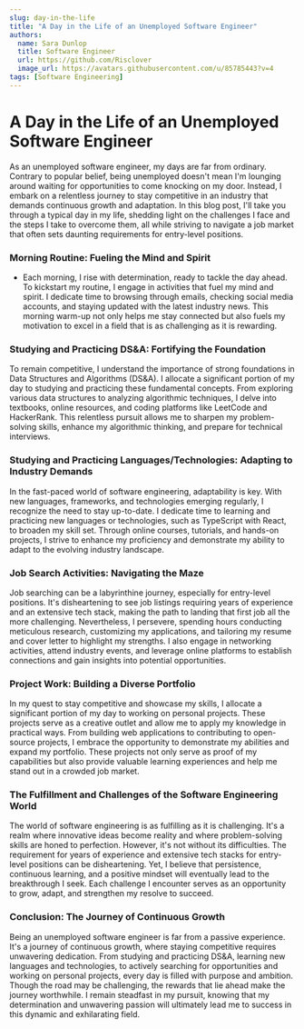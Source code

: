 ```yaml
---
slug: day-in-the-life
title: "A Day in the Life of an Unemployed Software Engineer"
authors:
  name: Sara Dunlop
  title: Software Engineer
  url: https://github.com/Risclover
  image_url: https://avatars.githubusercontent.com/u/85785443?v=4
tags: [Software Engineering]
---
```


# A Day in the Life of an Unemployed Software Engineer

As an unemployed software engineer, my days are far from ordinary. Contrary to popular belief, being unemployed doesn't mean I'm lounging around waiting for opportunities to come knocking on my door. Instead, I embark on a relentless journey to stay competitive in an industry that demands continuous growth and adaptation. In this blog post, I'll take you through a typical day in my life, shedding light on the challenges I face and the steps I take to overcome them, all while striving to navigate a job market that often sets daunting requirements for entry-level positions.

### Morning Routine: Fueling the Mind and Spirit

- Each morning, I rise with determination, ready to tackle the day ahead. To kickstart my routine, I engage in activities that fuel my mind and spirit. I dedicate time to browsing through emails, checking social media accounts, and staying updated with the latest industry news. This morning warm-up not only helps me stay connected but also fuels my motivation to excel in a field that is as challenging as it is rewarding.

### Studying and Practicing DS&A: Fortifying the Foundation

To remain competitive, I understand the importance of strong foundations in Data Structures and Algorithms (DS&A). I allocate a significant portion of my day to studying and practicing these fundamental concepts. From exploring various data structures to analyzing algorithmic techniques, I delve into textbooks, online resources, and coding platforms like LeetCode and HackerRank. This relentless pursuit allows me to sharpen my problem-solving skills, enhance my algorithmic thinking, and prepare for technical interviews.

### Studying and Practicing Languages/Technologies: Adapting to Industry Demands

In the fast-paced world of software engineering, adaptability is key. With new languages, frameworks, and technologies emerging regularly, I recognize the need to stay up-to-date. I dedicate time to learning and practicing new languages or technologies, such as TypeScript with React, to broaden my skill set. Through online courses, tutorials, and hands-on projects, I strive to enhance my proficiency and demonstrate my ability to adapt to the evolving industry landscape.

### Job Search Activities: Navigating the Maze

Job searching can be a labyrinthine journey, especially for entry-level positions. It's disheartening to see job listings requiring years of experience and an extensive tech stack, making the path to landing that first job all the more challenging. Nevertheless, I persevere, spending hours conducting meticulous research, customizing my applications, and tailoring my resume and cover letter to highlight my strengths. I also engage in networking activities, attend industry events, and leverage online platforms to establish connections and gain insights into potential opportunities.

### Project Work: Building a Diverse Portfolio

In my quest to stay competitive and showcase my skills, I allocate a significant portion of my day to working on personal projects. These projects serve as a creative outlet and allow me to apply my knowledge in practical ways. From building web applications to contributing to open-source projects, I embrace the opportunity to demonstrate my abilities and expand my portfolio. These projects not only serve as proof of my capabilities but also provide valuable learning experiences and help me stand out in a crowded job market.

### The Fulfillment and Challenges of the Software Engineering World

The world of software engineering is as fulfilling as it is challenging. It's a realm where innovative ideas become reality and where problem-solving skills are honed to perfection. However, it's not without its difficulties. The requirement for years of experience and extensive tech stacks for entry-level positions can be disheartening. Yet, I believe that persistence, continuous learning, and a positive mindset will eventually lead to the breakthrough I seek. Each challenge I encounter serves as an opportunity to grow, adapt, and strengthen my resolve to succeed.

### Conclusion: The Journey of Continuous Growth

Being an unemployed software engineer is far from a passive experience. It's a journey of continuous growth, where staying competitive requires unwavering dedication. From studying and practicing DS&A, learning new languages and technologies, to actively searching for opportunities and working on personal projects, every day is filled with purpose and ambition. Though the road may be challenging, the rewards that lie ahead make the journey worthwhile. I remain steadfast in my pursuit, knowing that my determination and unwavering passion will ultimately lead me to success in this dynamic and exhilarating field.
